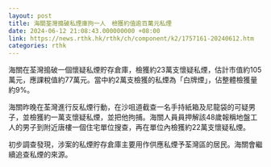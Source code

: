 ```yaml
---
layout: post
title: 海關荃灣搗破私煙庫拘一人　檢獲約值逾百萬元私煙
date: 2024-06-12 21:08:43.000000000 +08:00
link: https://news.rthk.hk/rthk/ch/component/k2/1757161-20240612.htm
categories: rthk
---
```


海關在荃灣搗破一個懷疑私煙貯存倉庫，檢獲約23萬支懷疑私煙，估計市值約105萬元，應課稅值約77萬元。當中約2萬支檢獲的私煙為「白牌煙」，佔整體檢獲量約9%。

海關昨晚在荃灣進行反私煙行動，在沙咀道截查一名手持紙箱及尼龍袋的可疑男子，並檢獲約一萬支懷疑私煙，並把他拘捕。海關人員員押解該48歲報稱地盤工人的男子到附近唐樓一個住宅單位搜查，再在單位內檢獲約22萬支懷疑私煙。

初步調查發現，涉案的私煙貯存倉庫主要用作供應私煙予荃灣區的居民。海關會繼續追查私煙的來源。
